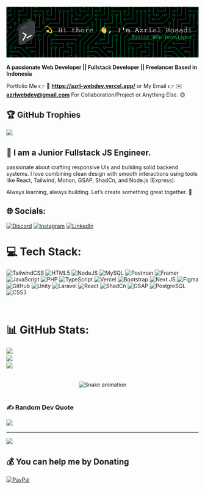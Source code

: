 ![Azriel Rosadi](img/github-header.png)

**A passionate Web Developer || Fullstack Developer || Freelancer Based in Indonesia**

Portfolio Me 👉 💼 **https://azrl-webdev.vercel.app/** or
My Email 👉 ✉️ **azrlwebdev@gmail.com**
For Collaboration/Project or Anything Else. 😊
<br />

## 🏆 GitHub Trophies
![](https://github-profile-trophy.vercel.app/?username=alamimran613&theme=radical&no-frame=false&no-bg=false&margin-w=4)
<br />


## 🔗 I am a Junior Fullstack JS Engineer. 

passionate about crafting responsive UIs and building solid backend systems.
I love combining clean design with smooth interactions using tools like React, Tailwind, Motion, GSAP, ShadCn, and Node.js (Express).

Always learning, always building. Let’s create something great together. 🚀
<br />


## 🌐 Socials:
[![Discord](https://img.shields.io/badge/Discord-%237289DA.svg?logo=discord&logoColor=white)](https://discord.gg/azrlwebdev) [![Instagram](https://img.shields.io/badge/Instagram-%23E4405F.svg?logo=Instagram&logoColor=white)](https://instagram.com/azrlrsdi_) [![LinkedIn](https://img.shields.io/badge/LinkedIn-%230077B5.svg?logo=linkedin&logoColor=white)](https://www.linkedin.com/in/azriel-rosadi-aa2859343/) 
<br />


# 💻 Tech Stack:
![TailwindCSS](https://img.shields.io/badge/tailwindcss-%2338B2AC.svg?style=for-the-badge&logo=tailwind-css&logoColor=white) ![HTML5](https://img.shields.io/badge/html5-%23E34F26.svg?style=for-the-badge&logo=html5&logoColor=white) ![NodeJS](https://img.shields.io/badge/node.js-6DA55F?style=for-the-badge&logo=node.js&logoColor=white) ![MySQL](https://img.shields.io/badge/mysql-4479A1.svg?style=for-the-badge&logo=mysql&logoColor=white) ![Postman](https://img.shields.io/badge/Postman-FF6C37?style=for-the-badge&logo=postman&logoColor=white) ![Framer](https://img.shields.io/badge/Framer-black?style=for-the-badge&logo=framer&logoColor=blue) ![JavaScript](https://img.shields.io/badge/javascript-%23323330.svg?style=for-the-badge&logo=javascript&logoColor=%23F7DF1E) ![PHP](https://img.shields.io/badge/php-%23777BB4.svg?style=for-the-badge&logo=php&logoColor=white) ![TypeScript](https://img.shields.io/badge/typescript-%23007ACC.svg?style=for-the-badge&logo=typescript&logoColor=white) ![Vercel](https://img.shields.io/badge/vercel-%23000000.svg?style=for-the-badge&logo=vercel&logoColor=white) ![Bootstrap](https://img.shields.io/badge/bootstrap-%238511FA.svg?style=for-the-badge&logo=bootstrap&logoColor=white) ![Next JS](https://img.shields.io/badge/Next-black?style=for-the-badge&logo=next.js&logoColor=white) ![Figma](https://img.shields.io/badge/figma-%23F24E1E.svg?style=for-the-badge&logo=figma&logoColor=white) ![GitHub](https://img.shields.io/badge/github-%23121011.svg?style=for-the-badge&logo=github&logoColor=white) ![Unity](https://img.shields.io/badge/unity-%23000000.svg?style=for-the-badge&logo=unity&logoColor=white) ![Laravel](https://img.shields.io/badge/Laravel-FF2D20?style=for-the-badge&logo=laravel&logoColor=white) ![React](https://img.shields.io/badge/React-20232A?style=for-the-badge&logo=react&logoColor=61DAFB) ![ShadCn](https://img.shields.io/badge/shadcn%2Fui-000000?style=for-the-badge&logo=shadcnui&logoColor=white) ![GSAP](https://img.shields.io/badge/GSAP-93CF2B?style=for-the-badge&logo=greensock&logoColor=white) ![PostgreSQL](https://img.shields.io/badge/PostgreSQL-green?style=for-the-badge) ![CSS3](https://img.shields.io/badge/CSS3-1572B6?style=for-the-badge&logo=css3&logoColor=white)

<br />


# 📊 GitHub Stats:
![](https://github-readme-stats.vercel.app/api?username=AzrielRosadi&theme=aura&hide_border=false&include_all_commits=true&count_private=true)<br/>
![](https://nirzak-streak-stats.vercel.app/?user=AzrielRosadi&theme=aura&hide_border=false)<br/>
![](https://github-readme-stats.vercel.app/api/top-langs/?username=AzrielRosadi&theme=aura&hide_border=false&include_all_commits=true&count_private=true&layout=compact)

<br />

<!-- Snake Game Repo View -->

<div align="center">
  <img src="https://profile-readme-generator.com/assets/snake.svg" alt="Snake animation" />
</div>

<br />

### ✍️ Random Dev Quote
![](https://quotes-github-readme.vercel.app/api?type=horizontal&theme=radical)

---
[![](https://visitcount.itsvg.in/api?id=AzrielRosadi&icon=4&color=8)](https://visitcount.itsvg.in)

  ## 💰 You can help me by Donating
  [![PayPal](https://img.shields.io/badge/PayPal-00457C?style=for-the-badge&logo=paypal&logoColor=white)](https://www.paypal.com/paypalme/azrlwebdev) 

  
<!-- Proudly created with GPRM ( https://gprm.itsvg.in ) -->